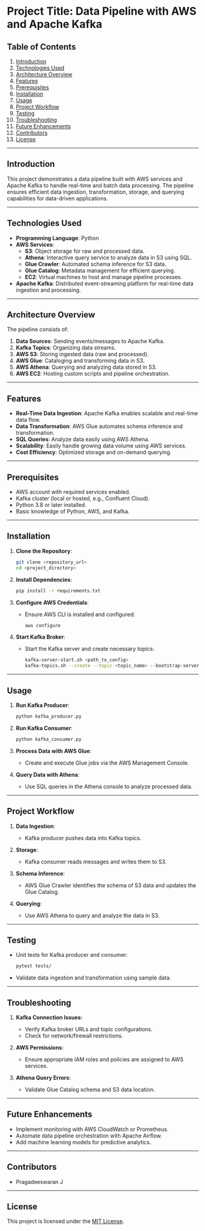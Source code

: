 
# **Project Title: Data Pipeline with AWS and Apache Kafka**

## **Table of Contents**
1. [Introduction](#introduction)
2. [Technologies Used](#technologies-used)
3. [Architecture Overview](#architecture-overview)
4. [Features](#features)
5. [Prerequisites](#prerequisites)
6. [Installation](#installation)
7. [Usage](#usage)
8. [Project Workflow](#project-workflow)
9. [Testing](#testing)
10. [Troubleshooting](#troubleshooting)
11. [Future Enhancements](#future-enhancements)
12. [Contributors](#contributors)
13. [License](#license)

---

## **Introduction**
This project demonstrates a data pipeline built with AWS services and Apache Kafka to handle real-time and batch data processing. The pipeline ensures efficient data ingestion, transformation, storage, and querying capabilities for data-driven applications.

---

## **Technologies Used**
- **Programming Language**: Python  
- **AWS Services**:
  - **S3**: Object storage for raw and processed data.
  - **Athena**: Interactive query service to analyze data in S3 using SQL.
  - **Glue Crawler**: Automated schema inference for S3 data.
  - **Glue Catalog**: Metadata management for efficient querying.
  - **EC2**: Virtual machines to host and manage pipeline processes.
- **Apache Kafka**: Distributed event-streaming platform for real-time data ingestion and processing.

---

## **Architecture Overview**
The pipeline consists of:
1. **Data Sources**: Sending events/messages to Apache Kafka.
2. **Kafka Topics**: Organizing data streams.
3. **AWS S3**: Storing ingested data (raw and processed).
4. **AWS Glue**: Cataloging and transforming data in S3.
5. **AWS Athena**: Querying and analyzing data stored in S3.
6. **AWS EC2**: Hosting custom scripts and pipeline orchestration.

---

## **Features**
- **Real-Time Data Ingestion**: Apache Kafka enables scalable and real-time data flow.
- **Data Transformation**: AWS Glue automates schema inference and transformation.
- **SQL Queries**: Analyze data easily using AWS Athena.
- **Scalability**: Easily handle growing data volume using AWS services.
- **Cost Efficiency**: Optimized storage and on-demand querying.

---

## **Prerequisites**
- AWS account with required services enabled.
- Kafka cluster (local or hosted, e.g., Confluent Cloud).
- Python 3.8 or later installed.
- Basic knowledge of Python, AWS, and Kafka.

---

## **Installation**

1. **Clone the Repository**:
   ```bash
   git clone <repository_url>
   cd <project_directory>
   ```

2. **Install Dependencies**:
   ```bash
   pip install -r requirements.txt
   ```

3. **Configure AWS Credentials**:
   - Ensure AWS CLI is installed and configured:
     ```bash
     aws configure
     ```

4. **Start Kafka Broker**:
   - Start the Kafka server and create necessary topics:
     ```bash
     kafka-server-start.sh <path_to_config>
     kafka-topics.sh --create --topic <topic_name> --bootstrap-server <broker>
     ```

---

## **Usage**

1. **Run Kafka Producer**:
   ```bash
   python kafka_producer.py
   ```

2. **Run Kafka Consumer**:
   ```bash
   python kafka_consumer.py
   ```

3. **Process Data with AWS Glue**:
   - Create and execute Glue jobs via the AWS Management Console.

4. **Query Data with Athena**:
   - Use SQL queries in the Athena console to analyze processed data.

---

## **Project Workflow**

1. **Data Ingestion**:
   - Kafka producer pushes data into Kafka topics.

2. **Storage**:
   - Kafka consumer reads messages and writes them to S3.

3. **Schema Inference**:
   - AWS Glue Crawler identifies the schema of S3 data and updates the Glue Catalog.

4. **Querying**:
   - Use AWS Athena to query and analyze the data in S3.

---

## **Testing**

- Unit tests for Kafka producer and consumer:
  ```bash
  pytest tests/
  ```
- Validate data ingestion and transformation using sample data.

---

## **Troubleshooting**

1. **Kafka Connection Issues**:
   - Verify Kafka broker URLs and topic configurations.
   - Check for network/firewall restrictions.

2. **AWS Permissions**:
   - Ensure appropriate IAM roles and policies are assigned to AWS services.

3. **Athena Query Errors**:
   - Validate Glue Catalog schema and S3 data location.

---

## **Future Enhancements**
- Implement monitoring with AWS CloudWatch or Prometheus.
- Automate data pipeline orchestration with Apache Airflow.
- Add machine learning models for predictive analytics.

---

## **Contributors**
- Pragadeeswaran J

---

## **License**
This project is licensed under the [MIT License](LICENSE).
